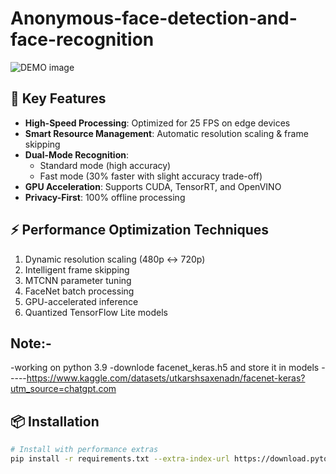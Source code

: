 # Anonymous-face-detection-and-face-recognition
![DEMO image]([https://example.com/myimage.png](https://github.com/Vipin-Kumar44/Anonymous-face-detection-and-face-recognition/blob/main/demo.png))

## 🚀 Key Features
- **High-Speed Processing**: Optimized for 25 FPS on edge devices
- **Smart Resource Management**: Automatic resolution scaling & frame skipping
- **Dual-Mode Recognition**: 
  - Standard mode (high accuracy) 
  - Fast mode (30% faster with slight accuracy trade-off)
- **GPU Acceleration**: Supports CUDA, TensorRT, and OpenVINO
- **Privacy-First**: 100% offline processing

## ⚡ Performance Optimization Techniques
1. Dynamic resolution scaling (480p ↔ 720p)
2. Intelligent frame skipping
3. MTCNN parameter tuning
4. FaceNet batch processing
5. GPU-accelerated inference
6. Quantized TensorFlow Lite models

## Note:-
-working on python 3.9
-downlode facenet_keras.h5 and store it in models -----https://www.kaggle.com/datasets/utkarshsaxenadn/facenet-keras?utm_source=chatgpt.com

## 📦 Installation
```bash
# Install with performance extras
pip install -r requirements.txt --extra-index-url https://download.pytorch.org/whl/cu118  # For CUDA support


